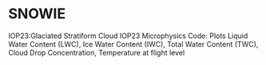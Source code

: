 # SNOWIE
IOP23:Glaciated Stratiform Cloud
IOP23 Microphysics Code:
Plots Liquid Water Content (LWC), Ice Water Content (IWC), Total Water Content (TWC), Cloud Drop Concentration, Temperature at flight level
